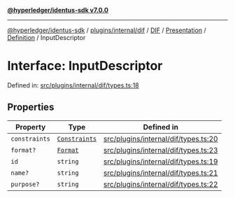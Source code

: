 [**@hyperledger/identus-sdk v7.0.0**](../../../../../../../../../../README.md)

***

[@hyperledger/identus-sdk](../../../../../../../../../../README.md) / [plugins/internal/dif](../../../../../../../README.md) / [DIF](../../../../../README.md) / [Presentation](../../../README.md) / [Definition](../README.md) / InputDescriptor

# Interface: InputDescriptor

Defined in: [src/plugins/internal/dif/types.ts:18](https://github.com/hyperledger/identus-edge-agent-sdk-ts/blob/96423ee84b124a31ce63036d9d623d1cb73a13c2/src/plugins/internal/dif/types.ts#L18)

## Properties

| Property | Type | Defined in |
| ------ | ------ | ------ |
| <a id="constraints"></a> `constraints` | [`Constraints`](Constraints.md) | [src/plugins/internal/dif/types.ts:20](https://github.com/hyperledger/identus-edge-agent-sdk-ts/blob/96423ee84b124a31ce63036d9d623d1cb73a13c2/src/plugins/internal/dif/types.ts#L20) |
| <a id="format"></a> `format?` | [`Format`](../type-aliases/Format.md) | [src/plugins/internal/dif/types.ts:23](https://github.com/hyperledger/identus-edge-agent-sdk-ts/blob/96423ee84b124a31ce63036d9d623d1cb73a13c2/src/plugins/internal/dif/types.ts#L23) |
| <a id="id"></a> `id` | `string` | [src/plugins/internal/dif/types.ts:19](https://github.com/hyperledger/identus-edge-agent-sdk-ts/blob/96423ee84b124a31ce63036d9d623d1cb73a13c2/src/plugins/internal/dif/types.ts#L19) |
| <a id="name"></a> `name?` | `string` | [src/plugins/internal/dif/types.ts:21](https://github.com/hyperledger/identus-edge-agent-sdk-ts/blob/96423ee84b124a31ce63036d9d623d1cb73a13c2/src/plugins/internal/dif/types.ts#L21) |
| <a id="purpose"></a> `purpose?` | `string` | [src/plugins/internal/dif/types.ts:22](https://github.com/hyperledger/identus-edge-agent-sdk-ts/blob/96423ee84b124a31ce63036d9d623d1cb73a13c2/src/plugins/internal/dif/types.ts#L22) |
